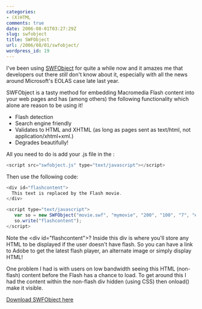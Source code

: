 ```yaml
---
categories:
- (X)HTML
comments: true
date: 2006-08-01T03:27:29Z
slug: swfobject
title: SWFObject
url: /2006/08/01/swfobject/
wordpress_id: 19
---
```


I've been using [SWFObject](http://blog.deconcept.com/swfobject/) for quite a while now and it amazes me that developers out there _still_ don't know about it, especially with all the news around Microsoft's EOLAS case late last year.

SWFObject is a tasty method for embedding Macromedia Flash content into your web pages and has (among others) the following functionality which alone are reason to be using it!

  * Flash detection
  * Search engine friendly
  * Validates to HTML and XHTML (as long as pages sent as text/html, not application/xhtml+xml.)
  * Degrades beautifully!

All you need to do is add your .js file in the <head>:

``` javascript
<script src="swfobject.js" type="text/javascript"></script>
```

Then use the following code:

``` javascript    
<div id="flashcontent">
  This text is replaced by the Flash movie.
</div>
```
    
``` javascript
<script type="text/javascript">
   var so = new SWFObject("movie.swf", "mymovie", "200", "100", "7", "#336699");
   so.write("flashcontent");
</script>
```

Note the &lt;div id="flashcontent"&gt;? Inside this div is where you'll store any HTML to be displayed if the user doesn't have flash. So you can have a link to Adobe to get the latest flash player, an alternate image or simply display HTML!

One problem I had is with users on low bandwidth seeing this HTML (non-flash) content before the Flash has a chance to load. To get around this I had the content within the non-flash div hidden (using CSS) then onload() make it visible.

[Download SWFObject here](http://blog.deconcept.com/swfobject/swfobject1-4.zip)

